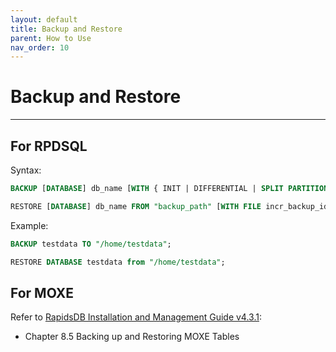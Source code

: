 ```yaml
---
layout: default
title: Backup and Restore
parent: How to Use
nav_order: 10
---
```


# Backup and Restore

---

## For RPDSQL

Syntax:

```sql
BACKUP [DATABASE] db_name [WITH { INIT | DIFFERENTIAL | SPLIT PARTITIONS [BY 2] }] TO "backup_path" [(OPTION resource_pool = resource_pool_name)]

RESTORE [DATABASE] db_name FROM "backup_path" [WITH FILE incr_backup_id] [sync_options] [(OPTION resource_pool = resource_pool_name)]
```

Example:

```sql
BACKUP testdata TO "/home/testdata";

RESTORE DATABASE testdata from "/home/testdata";
```

## For MOXE

Refer to [RapidsDB Installation and Management Guide v4.3.1](../downloads/RapidsDB_Installation_and_Management_Guide_Release_v4.3.1.pdf):

* Chapter 8.5 Backing up and Restoring MOXE Tables
